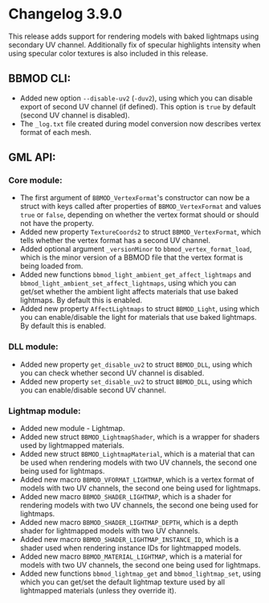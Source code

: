 # Changelog 3.9.0
This release adds support for rendering models with baked lightmaps using
secondary UV channel. Additionally fix of specular highlights intensity when
using specular color textures is also included in this release.

## BBMOD CLI:
* Added new option `--disable-uv2` (`-duv2`), using which you can disable export of second UV channel (if defined). This option is `true` by default (second UV channel is disabled).
* The `_log.txt` file created during model conversion now describes vertex format of each mesh.

## GML API:
### Core module:
* The first argument of `BBMOD_VertexFormat`'s constructor can now be a struct with keys called after properties of `BBMOD_VertexFormat` and values `true` or `false`, depending on whether the vertex format should or should not have the property.
* Added new property `TextureCoords2` to struct `BBMOD_VertexFormat`, which tells whether the vertex format has a second UV channel.
* Added optional argument `_versionMinor` to `bbmod_vertex_format_load`, which is the minor version of a BBMOD file that the vertex format is being loaded from.
* Added new functions `bbmod_light_ambient_get_affect_lightmaps` and `bbmod_light_ambient_set_affect_lightmaps`, using which you can get/set whether the ambient light affects materials that use baked lightmaps. By default this is enabled.
* Added new property `AffectLightmaps` to struct `BBMOD_Light`, using which you can enable/disable the light for materials that use baked lightmaps. By default this is enabled.

### DLL module:
* Added new property `get_disable_uv2` to struct `BBMOD_DLL`, using which you can check whether second UV channel is disabled.
* Added new property `set_disable_uv2` to struct `BBMOD_DLL`, using which you can enable/disable second UV channel.

### Lightmap module:
* Added new module - Lightmap.
* Added new struct `BBMOD_LightmapShader`, which is a wrapper for shaders used by lightmapped materials.
* Added new struct `BBMOD_LightmapMaterial`, which is a material that can be used when rendering models with two UV channels, the second one being used for lightmaps.
* Added new macro `BBMOD_VFORMAT_LIGHTMAP`, which is a vertex format of models with two UV channels, the second one being used for lightmaps.
* Added new macro `BBMOD_SHADER_LIGHTMAP`, which is a shader for rendering models with two UV channels, the second one being used for lightmaps.
* Added new macro `BBMOD_SHADER_LIGHTMAP_DEPTH`, which is a depth shader for lightmapped models with two UV channels.
* Added new macro `BBMOD_SHADER_LIGHTMAP_INSTANCE_ID`, which is a shader used when rendering instance IDs for lightmapped models.
* Added new macro `BBMOD_MATERIAL_LIGHTMAP`, which is a material for models with two UV channels, the second one being used for lightmaps.
* Added new functions `bbmod_lightmap_get` and `bbmod_lightmap_set`, using which you can get/set the default lightmap texture used by all lightmapped materials (unless they override it).
